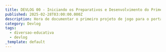 ```yaml
---
title: DEVLOG 00 - Iniciando os Preparativos e Desenvolvimento do Primeiro Jogo
published: 2025-02-28T03:00:00.000Z
description: Hora de documentar o primeiro projeto de jogo para o portal Diversão Educativa
category: Devlog
tags:
  - diversao-educativa
  - devlog
_template: default
---
```


